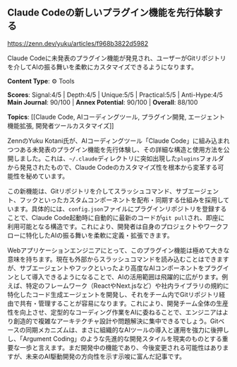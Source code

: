 ## Claude Codeの新しいプラグイン機能を先行体験する

https://zenn.dev/yuku/articles/f968b3822d5982

Claude Codeに未発表のプラグイン機能が発見され、ユーザーがGitリポジトリを介してAIの振る舞いを柔軟にカスタマイズできるようになります。

**Content Type**: ⚙️ Tools

**Scores**: Signal:4/5 | Depth:4/5 | Unique:5/5 | Practical:5/5 | Anti-Hype:4/5
**Main Journal**: 90/100 | **Annex Potential**: 90/100 | **Overall**: 88/100

**Topics**: [[Claude Code, AIコーディングツール, プラグイン開発, エージェント機能拡張, 開発者ツールカスタマイズ]]

ZennのYuku Kotani氏が、AIコーディングツール「Claude Code」に組み込まれつつある未発表のプラグイン機能を先行体験し、その詳細な構造と使用方法を公開しました。これは、`~/.claude`ディレクトリに突如出現した`plugins`フォルダから発見されたもので、Claude Codeのカスタマイズ性を根本から変革する可能性を秘めています。

この新機能は、Gitリポジトリを介してスラッシュコマンド、サブエージェント、フックといったカスタムコンポーネントを配布・同期する仕組みを採用しています。具体的には、`config.json`ファイルにプラグインリポジトリを登録することで、Claude Code起動時に自動的に最新のコードが`git pull`され、即座に利用可能となる構造です。これにより、開発者は自身のプロジェクトやワークフローに特化したAIの振る舞いを柔軟に定義・拡張できます。

Webアプリケーションエンジニアにとって、このプラグイン機能は極めて大きな意味を持ちます。現在も外部からスラッシュコマンドを読み込むことはできますが、サブエージェントやフックといったより高度なAIコンポーネントをプラグインとして導入できるようになることで、AIの活用範囲は飛躍的に広がります。例えば、特定のフレームワーク（ReactやNext.jsなど）や社内ライブラリの規約に特化したコード生成エージェントを開発し、それをチーム内でGitリポジトリ経由で共有・管理することが容易になります。これにより、開発チーム全体の生産性を向上させ、定型的なコーディング作業をAIに委ねることで、エンジニアはより創造的で複雑なアーキテクチャ設計や問題解決に集中できるでしょう。Gitベースの同期メカニズムは、まさに組織的なAIツールの導入と運用を強力に後押しし、「Argument Coding」のような先進的な開発スタイルを現実のものとする重要な一歩と言えます。まだ開発中の機能であり、今後変更される可能性はありますが、未来のAI駆動開発の方向性を示す示唆に富んだ記事です。